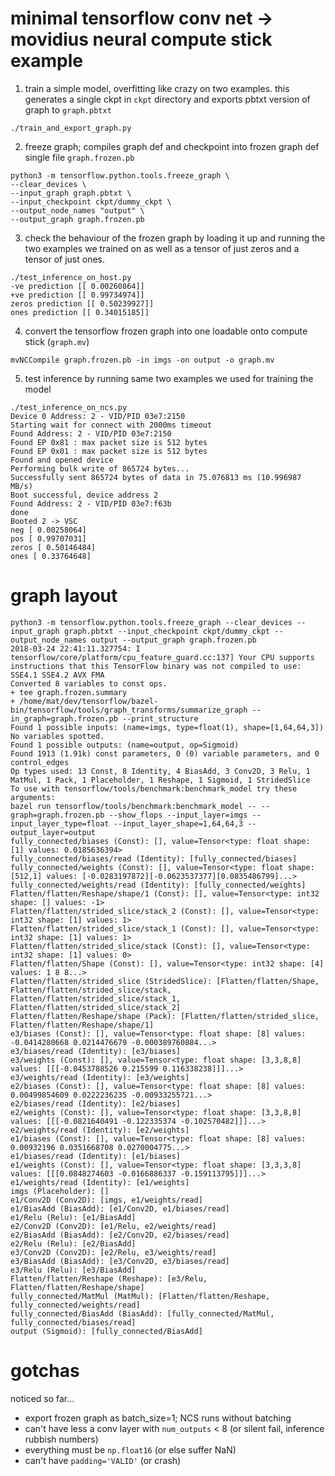 # minimal tensorflow conv net -> movidius neural compute stick example

1. train a simple model, overfitting like crazy on two examples.
this generates a single ckpt in `ckpt` directory and exports
pbtxt version of graph to `graph.pbtxt`

```
./train_and_export_graph.py
```

2. freeze graph; compiles graph def and checkpoint into frozen graph def single file `graph.frozen.pb`

```
python3 -m tensorflow.python.tools.freeze_graph \
--clear_devices \
--input_graph graph.pbtxt \
--input_checkpoint ckpt/dummy_ckpt \
--output_node_names "output" \
--output_graph graph.frozen.pb
```

3. check the behaviour of the frozen graph by loading it up and running
the two examples we trained on as well as a tensor of just zeros and
a tensor of just ones.

```
./test_inference_on_host.py
-ve prediction [[ 0.00260864]]
+ve prediction [[ 0.99734974]]
zeros prediction [[ 0.50239927]]
ones prediction [[ 0.34015185]]
```

4. convert the tensorflow frozen graph into one loadable onto compute stick (`graph.mv`)

```
mvNCCompile graph.frozen.pb -in imgs -on output -o graph.mv
```

5. test inference by running same two examples we used for training the model

```
./test_inference_on_ncs.py
Device 0 Address: 2 - VID/PID 03e7:2150
Starting wait for connect with 2000ms timeout
Found Address: 2 - VID/PID 03e7:2150
Found EP 0x81 : max packet size is 512 bytes
Found EP 0x01 : max packet size is 512 bytes
Found and opened device
Performing bulk write of 865724 bytes...
Successfully sent 865724 bytes of data in 75.076813 ms (10.996987 MB/s)
Boot successful, device address 2
Found Address: 2 - VID/PID 03e7:f63b
done
Booted 2 -> VSC
neg [ 0.00258064]
pos [ 0.99707031]
zeros [ 0.50146484]
ones [ 0.33764648]
```

# graph layout

```
python3 -m tensorflow.python.tools.freeze_graph --clear_devices --input_graph graph.pbtxt --input_checkpoint ckpt/dummy_ckpt --output_node_names output --output_graph graph.frozen.pb
2018-03-24 22:41:11.327754: I tensorflow/core/platform/cpu_feature_guard.cc:137] Your CPU supports instructions that this TensorFlow binary was not compiled to use: SSE4.1 SSE4.2 AVX FMA
Converted 8 variables to const ops.
+ tee graph.frozen.summary
+ /home/mat/dev/tensorflow/bazel-bin/tensorflow/tools/graph_transforms/summarize_graph --in_graph=graph.frozen.pb --print_structure
Found 1 possible inputs: (name=imgs, type=float(1), shape=[1,64,64,3])
No variables spotted.
Found 1 possible outputs: (name=output, op=Sigmoid)
Found 1913 (1.91k) const parameters, 0 (0) variable parameters, and 0 control_edges
Op types used: 13 Const, 8 Identity, 4 BiasAdd, 3 Conv2D, 3 Relu, 1 MatMul, 1 Pack, 1 Placeholder, 1 Reshape, 1 Sigmoid, 1 StridedSlice
To use with tensorflow/tools/benchmark:benchmark_model try these arguments:
bazel run tensorflow/tools/benchmark:benchmark_model -- --graph=graph.frozen.pb --show_flops --input_layer=imgs --input_layer_type=float --input_layer_shape=1,64,64,3 --output_layer=output
fully_connected/biases (Const): [], value=Tensor<type: float shape: [1] values: 0.0185636394>
fully_connected/biases/read (Identity): [fully_connected/biases]
fully_connected/weights (Const): [], value=Tensor<type: float shape: [512,1] values: [-0.0283197872][-0.0623537377][0.0835486799]...>
fully_connected/weights/read (Identity): [fully_connected/weights]
Flatten/flatten/Reshape/shape/1 (Const): [], value=Tensor<type: int32 shape: [] values: -1>
Flatten/flatten/strided_slice/stack_2 (Const): [], value=Tensor<type: int32 shape: [1] values: 1>
Flatten/flatten/strided_slice/stack_1 (Const): [], value=Tensor<type: int32 shape: [1] values: 1>
Flatten/flatten/strided_slice/stack (Const): [], value=Tensor<type: int32 shape: [1] values: 0>
Flatten/flatten/Shape (Const): [], value=Tensor<type: int32 shape: [4] values: 1 8 8...>
Flatten/flatten/strided_slice (StridedSlice): [Flatten/flatten/Shape, Flatten/flatten/strided_slice/stack, Flatten/flatten/strided_slice/stack_1, Flatten/flatten/strided_slice/stack_2]
Flatten/flatten/Reshape/shape (Pack): [Flatten/flatten/strided_slice, Flatten/flatten/Reshape/shape/1]
e3/biases (Const): [], value=Tensor<type: float shape: [8] values: -0.0414280668 0.0214476679 -0.000389760884...>
e3/biases/read (Identity): [e3/biases]
e3/weights (Const): [], value=Tensor<type: float shape: [3,3,8,8] values: [[[-0.0453788526 0.215599 0.116338238]]]...>
e3/weights/read (Identity): [e3/weights]
e2/biases (Const): [], value=Tensor<type: float shape: [8] values: 0.00499854609 0.0222236235 -0.00933255721...>
e2/biases/read (Identity): [e2/biases]
e2/weights (Const): [], value=Tensor<type: float shape: [3,3,8,8] values: [[[-0.0821640491 -0.122335374 -0.102570482]]]...>
e2/weights/read (Identity): [e2/weights]
e1/biases (Const): [], value=Tensor<type: float shape: [8] values: 0.00932196 0.0351668708 0.0270004775...>
e1/biases/read (Identity): [e1/biases]
e1/weights (Const): [], value=Tensor<type: float shape: [3,3,3,8] values: [[[0.0848274603 -0.0166886337 -0.159113795]]]...>
e1/weights/read (Identity): [e1/weights]
imgs (Placeholder): []
e1/Conv2D (Conv2D): [imgs, e1/weights/read]
e1/BiasAdd (BiasAdd): [e1/Conv2D, e1/biases/read]
e1/Relu (Relu): [e1/BiasAdd]
e2/Conv2D (Conv2D): [e1/Relu, e2/weights/read]
e2/BiasAdd (BiasAdd): [e2/Conv2D, e2/biases/read]
e2/Relu (Relu): [e2/BiasAdd]
e3/Conv2D (Conv2D): [e2/Relu, e3/weights/read]
e3/BiasAdd (BiasAdd): [e3/Conv2D, e3/biases/read]
e3/Relu (Relu): [e3/BiasAdd]
Flatten/flatten/Reshape (Reshape): [e3/Relu, Flatten/flatten/Reshape/shape]
fully_connected/MatMul (MatMul): [Flatten/flatten/Reshape, fully_connected/weights/read]
fully_connected/BiasAdd (BiasAdd): [fully_connected/MatMul, fully_connected/biases/read]
output (Sigmoid): [fully_connected/BiasAdd]
```

# gotchas

noticed so far...

* export frozen graph as batch_size=1; NCS runs without batching
* can't have less a conv layer with `num_outputs` < 8 (or silent fail, inference rubbish numbers)
* everything must be `np.float16` (or else suffer NaN)
* can't have `padding='VALID'` (or crash)
